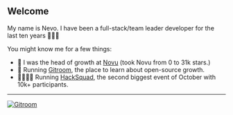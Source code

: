 ## Welcome

My name is Nevo. I have been a full-stack/team leader developer for the last ten years 🙇🏻‍♂️

You might know me for a few things:

- 📳 I was the head of growth at [Novu](https://github.com/novuhq/novu/) (took Novu from 0 to 31k stars.)
- 📰 Running [Gitroom](https://gitroom.com/), the place to learn about open-source growth.
- 👩‍👩‍👧‍👦 Running [HackSquad](https://hacksquad.dev/), the second biggest event of October with 10k+ participants.

---


[![Gitroom](https://github.com/nevo-david/nevo-david/assets/100117126/b64d54f1-240e-4c04-bfe0-efa3d2b4e676)](https://github.com/gitroomhq/gitroom)


